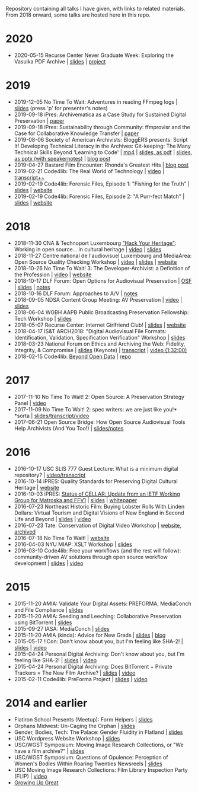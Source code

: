 Repository containing all talks I have given, with links to related materials. From 2018 onward, some talks are hosted here in this repo. 

# 2020

- 2020-05-15 Recurse Center Never Graduate Week: Exploring the Vasulka PDF Archive | [slides](https://docs.google.com/presentation/d/1sDGtwk40Sec38Cg-NwR-aEMJNmvX44tzWGcIhOMZzeQ/edit?usp=sharing) | [project](http://bits.ashleyblewer.com/vasulka/)

# 2019

- 2019-12-05 No Time To Wait: Adventures in reading FFmpeg logs | [slides](talks/2019-12-05-adventures-in-reading-ffmpeg-logs.html) (press 'p' for presenter's notes)
- 2019-09-18 iPres: Archivematica as a Case Study for Sustained Digital Preservation | [paper](https://ipres2019.org/static/proceedings/iPRES2019.pdf)
- 2019-09-18 iPres: Sustainability through Community: ffmprovisr and the Case for Collaborative Knowledge Transfer | [paper](talks/2019-09-18-blewerweaver-ipres2019.pdf)
- 2019-08-06 Society of American Archivists: BloggERS presents: Script It! Developing Technical Literacy in the Archives: Git-keeping: The Many Technical Skills Beyond 'Learning to Code' | [mp4](talks/2019-08-06-script-it.mp4) | [slides, as pdf](talks/2019-08-06-gitkeeping.pdf) | [slides, as pptx (with speakernotes)](talks/2019-08-06-gitkeeping.pptx) | [blog post](https://saaers.wordpress.com/2018/12/11/trained-in-classification-without-classification/)
- 2019-04-27 Bastard Film Encounter: Rhonda's Greatest Hits | [blog post](https://bits.ashleyblewer.com/blog/2019/04/20/rhondas-greatest-hits-bastard-film-encounter/)
- 2019-02-21 Code4lib: The Real World of Technology | [video](https://www.youtube.com/watch?v=GDC7nxtdG3s&feature=youtu.be&t=1111) | [transcript++](https://bits.ashleyblewer.com/blog/2019/02/23/code4lib-2019-lightning-talk-real-world-of-technology/)
- 2019-02-19 Code4lib: Forensic Files, Episode 1: "Fishing for the Truth" | [slides](https://docs.google.com/presentation/d/11Ug8Z9BJ_sS-pQcdPmM96BMXBrpho2ASRp0pcZIIbpE) | [website](https://2019.code4lib.org/workshops/Forensic-Files-Episode-1-Fishing-for-the-Truth)
- 2019-02-19 Code4lib: Forensic Files, Episode 2: "A Purr-fect Match" | [slides](https://docs.google.com/presentation/d/11Ug8Z9BJ_sS-pQcdPmM96BMXBrpho2ASRp0pcZIIbpE) | [website](https://2019.code4lib.org/workshops/Forensic-Files-Episode-2-A-Purr-fect-Match)

# 2018 

- 2018-11-30 CNA & Technoport Luxembourg ["Hack Your Heritage"](http://www.cnadigital.lu/hackathon): Working in open source... in cultural heritage | [video](https://vimeo.com/303734596) | [slides](talks/2018-11-30-open-source-cultural-heritage.html) 
- 2018-11-27 Centre national de l'audiovisuel Luxembourg and MediaArea: Open Source Quality Checking Workshop | [video]( https://www.youtube.com/watch?v=qT7NP1-ONro) | [slides](talks/2018-11-27-open-source-quality-checking-workshop.html) | [website](https://mediaarea.net/QCWorkshop2018)
- 2018-10-26 No Time To Wait! 3: The Developer-Archivist: a Definition of the Profession | [video](https://youtu.be/BOTwj7qmMOU?t=9898) | [website](https://mediaarea.net/NoTimeToWait3)
- 2018-10-17 DLF Forum: Open Options for Audiovisual Preservation | [OSF](https://osf.io/snyfd/) | [slides](https://docs.google.com/presentation/d/1ddQniWhajbqwEpG1F4YS7Q6533mQVlDxVtWxg-diP5g/edit#slide=id.p) | [notes](https://docs.google.com/document/d/1Ug_WsXYLqQRMVeYT6LIcXpVLhQivuBMbkmOVywbMkZ0/edit)
- 2018-10-16 DLF Forum: Approaches to A/V | [notes](https://docs.google.com/document/d/1wX95KanmaUXkHnLyw3EBTnvDYBdgWaPseqdHqenM6AQ/edit)
- 2018-09-05 NDSA Content Group Meeting: AV Preservation | [video](https://youtu.be/R9o3z-sFSb4) | [slides](talks/2018-09-05-ndsa-content-interest-group-avpres.html)
- 2018-06-04 WGBH AAPB Public Broadcasting Preservation Fellowship: Tech Workshop | [slides](talks/2018-06-04-aapb-pbpf.html)
- 2018-05-07 Recurse Center: Internet Girlfriend Club! | [slides](talks/2018-05-07-internet-girlfriend-club.html) | [website](http://internetgirlfriend.club/)
- 2018-04-17 IS&T ARCH2018: "Digital Audiovisual File Formats: Identification, Validation, Specification Verification" Workshop | [slides](talks/2018-04-17-arch2018-formats-standards-validation.html)  
- 2018-03-23 National Forum on Ethics and Archiving the Web: Fidelity, Integrity, & Compromise | [slides](talks/2018-03-23-ethics-archiving-web.key) (Keynote) | [transcript](talks/2018-03-23-ethics-archiving-web.md) | [video (1:32:00)](https://livestream.com/newmuseum/EAWRhizomeSession5/videos/172190125)
- 2018-02-15 Code4lib: [Beyond Open Data](http://2018.code4lib.org/talks/beyond-open-data) | [repo](https://github.com/saverkamp/beyond-open-data)

# 2017 

- 2017-11-10 No Time To Wait! 2: Open Source: A Preservation Strategy Panel | [video](https://youtu.be/n1XYEVtxzU8?t=7h4m43s)
- 2017-11-09 No Time To Wait! 2: spec writers: we are just like you!\* \*sorta | [slides/transcript/video](https://github.com/ablwr/nttw17)
- 2017-06-21 Open Source Bridge: How Open Source Audiovisual Tools Help Archivists (And You Too!) | [slides/notes](https://ablwr.github.io/osbridge2017/#/)

# 2016

- 2016-10-17 USC SLIS 777 Guest Lecture: What is a minimum digital repository? | [video/transcript](https://ablwr.github.io/slis777/)
- 2016-10-14 iPRES: Quality Standards for Preserving Digital Cultural Heritage | [website](https://ipr16.organizers-congress.org/frontend/index.php?page_id=1151&v=List&do=0&day=54)
- 2016-10-03 iPRES: [Status of CELLAR: Update from an IETF Working Group for Matroska and FFV1](https://ipr16.organizers-congress.org/frontend/index.php?page_id=1151&v=List&do=0&day=52) | [slides](https://docs.google.com/presentation/d/1i31RE5pQM0SHm8Y_OYm9mt9RtH-OVmvjRjVayDr7vzw/edit?usp=sharing) | [whitepaper](http://ashleyblewer.com/img/blewer_rice_ipres_status_of_cellar.pdf) 
- 2016-07-23 Northeast Historic Film: Buying Lobster Rolls With Linden Dollars: Virtual Tourism and Digital Visions of New England in Second Life and Beyond | [slides](https://docs.google.com/presentation/d/132MQalXuO1Yn3xLuw29i1apN1K80TixgXZWMhMkf7cs/edit#slide=id.g11599e9a64_0_7) | [video](https://vimeo.com/174605137) 
- 2016-07-23 Tate: Conservation of Digital Video Workshop | [website, archived](https://web.archive.org/web/20180105112324/http://pericles-project.eu/blog/post/TateWorkshop2016)
- 2016-07-18 No Time To Wait! | [website](https://mediaarea.net/NoTimeToWait1)
- 2016-04-03 NYU MIAP: XSLT Workshop | [slides](https://github.com/ablwr/xslt_miap_2016)
- 2016-03-10 Code4lib: Free your workflows (and the rest will follow): community-driven AV solutions through open source workflow development | [slides](http://ablwr.github.io/free_your_workflows/#/) | [video](https://www.youtube.com/watch?v=pSlJr8L8dpA&feature=youtu.be&t=53m50s)


# 2015

- 2015-11-20 AMIA: Validate Your Digital Assets: PREFORMA, MediaConch and File Compliance | [slides](http://ablwr.github.io/mediaconch_amia15/#/)  
- 2015-11-20 AMIA: Seeding and Leeching: Collaborative Preservation using BitTorrent | [slides](https://docs.google.com/presentation/d/1KcdH0I9vGEHJyDolYwxFGkimA80srjAQf_FCSKac3ec/edit?usp=sharing) 
- 2015-09-27 IASA: MediaConch | [slides](https://docs.google.com/presentation/d/1gE0SqGE0-MAJgOS2nXNvf0T-ILXEj1PXqtovFQfSZFY/edit) 
- 2015-11-20 AMIA (kinda): Advice for New Grads | [slides](http://ablwr.github.io/amia15_advice/#/) | [blog](http://ablwr.github.io/blog/2016/09/23/facing-fear-first/) 
- 2015-05-17 !!Con: Don't know about you, but I'm feeling like SHA-2! | [slides](http://ablwr.github.io/taylorswift/#/) | [video](https://www.youtube.com/watch?v=1QgamEwwPro) 
- 2015-04-24 Personal Digital Archiving: Don't know about you, but I'm feeling like SHA-2! | [slides](http://ablwr.github.io/feeling_like_sha2/#/) | [video](https://www.youtube.com/watch?v=y428qkwEkLQ) 
- 2015-04-24  Personal Digital Archiving: Does BitTorrent + Private Trackers = The New Film Archive? | [slides](https://docs.google.com/presentation/d/1TUHK-uqA2UMi3yi37Zej3M9KdCXM71ObPRtceDxl-ZA/edit?usp=sharing) | [video](https://archive.org/details/PDA2015) 
- 2015-02-11 Code4lib: PreForma Project | [slides](http://ablwr.github.io/c4l_preforma/#/) | [video](http://youtu.be/G7kgcZh2zeY?t=2h20m33s)

# 2014 and earlier

- Flatiron School Presents (Meetup): Form Helpers | [slides](https://docs.google.com/presentation/d/1pNKOVcVwY1u5kLwck6VhDyiEvlB7gcynIRHPReTBu0E/edit#slide=id.p) 
- Orphans Midwest: Un-Caging the Orphan | [slides](https://docs.google.com/presentation/d/11BU71iUH55LaZBu01u9pt_U3iWi-BTDfJNRBDiKFOus/edit#slide=id.p) 
- Gender, Bodies, Tech: The Palace: Gender Fluidity in Flatland | [slides](https://docs.google.com/presentation/d/1-ACB_oHoPJEqOWbsGqjo5zLNMnV_wf_rYv1ZGCr7RFM/edit) 
- USC Wordpress Website Workshop | [slides](https://docs.google.com/presentation/d/1n_KIBZMKXqiK8lwG4f5uANQAuvXBVxzn36Ifl8cVQSE/edit)
- USC/WGST Symposium: Moving Image Research Collections, or "We have a film archive?" | [slides](https://docs.google.com/presentation/d/15StvzK6OEaElxOmn8tEwril8u5lzJ62EGYZamT2jar0/edit?usp=sharing) 
- USC/WGST Symposium: Questions of Opulence: Perception of Women's Bodies Within Roaring Twenties Newsreels | [slides](https://docs.google.com/presentation/d/15StvzK6OEaElxOmn8tEwril8u5lzJ62EGYZamT2jar0/edit#slide=id.g2a01015e2_049) 
- USC Moving Image Research Collections: Film Library Inspection Party (FLIP) | [video](https://vimeo.com/36563176)
- [Growing Up Great](https://vimeo.com/77184438)
